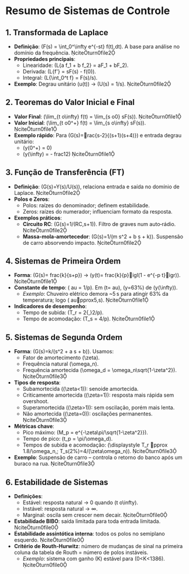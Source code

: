 # Resumo de Sistemas de Controle

## 1. Transformada de Laplace
- **Definição**: \(F(s) = \int_0^\infty e^{-st} f(t)\,dt\). A base para análise no domínio da frequência. citeturn0file2
- **Propriedades principais**:
  - Linearidade: \(L\{a f_1 + b f_2\} = aF_1 + bF_2\).
  - Derivada: \(L\{f'\} = sF(s) - f(0)\).
  - Integral: \(L\{\int_0^t f\} = F(s)/s\).
- **Exemplo**: Degrau unitário \(u(t)\) → \(U(s) = 1/s\). citeturn0file2

## 2. Teoremas do Valor Inicial e Final
- **Valor Final**: \(\lim_{t	o\infty} f(t) = \lim_{s	o0} sF(s)\). citeturn0file1
- **Valor Inicial**: \(\lim_{t	o0^+} f(t) = \lim_{s	o\infty} sF(s)\). citeturn0file1
- **Exemplo rápido**: Para \(G(s)=rac{s-2}{(s+1)(s+4)}\) e entrada degrau unitário:
  - \(y(0^+) = 0\)
  - \(y(\infty) = -	frac12\) citeturn0file1

## 3. Função de Transferência (FT)
- **Definição**: \(G(s)=Y(s)/U(s)\), relaciona entrada e saída no domínio de Laplace. citeturn0file2
- **Polos e Zeros**:
  - Polos: raízes do denominador; definem estabilidade.
  - Zeros: raízes do numerador; influenciam formato da resposta.
- **Exemplos práticos**:
  - **Circuito RC**: \(G(s)=1/(RC\,s+1)\). Filtro de graves num auto‑rádio. citeturn0file2
  - **Massa‑mola‑amortecedor**: \(G(s)=1/(m s^2 + b s + k)\). Suspensão de carro absorvendo impacto. citeturn0file2

## 4. Sistemas de Primeira Ordem
- **Forma**: \(G(s)=	frac{k}{s+p}\) → \(y(t)=	frac{k}{p}igl(1 - e^{-p t}igr)\). citeturn0file1
- **Constante de tempo**: \(	au = 1/p\). Em \(t=	au\), \(y=63\%\) de \(y(\infty)\).  
  - *Exemplo*: Chuveiro elétrico demora ~5 s para atingir 63% da temperatura; logo \(	aupprox5\,s\). citeturn0file1
- **Indicadores de desempenho**:
  - Tempo de subida: \(T_r = 2{,}2/p\).
  - Tempo de acomodação: \(T_s = 4/p\). citeturn0file1

## 5. Sistemas de Segunda Ordem
- **Forma**: \(G(s)=k/(s^2 + a s + b)\). Usamos:
  - Fator de amortecimento \(\zeta\).
  - Frequência natural \(\omega_n\).
  - Frequência amortecida \(\omega_d = \omega_n\sqrt{1-\zeta^2}\). citeturn0file3
- **Tipos de resposta**: 
  - Subamortecida (\(\zeta<1\)): senoide amortecida.
  - Criticamente amortecida (\(\zeta=1\)): resposta mais rápida sem overshoot.
  - Superamortecida (\(\zeta>1\)): sem oscilação, porém mais lenta.
  - Não amortecida (\(\zeta=0\)): oscilações permanentes. citeturn0file3
- **Métricas chave**:
  - Pico máximo: \(M_p = e^{-\zeta\pi/\sqrt{1-\zeta^2}}\).
  - Tempo de pico: \(t_p = \pi/\omega_d\).
  - Tempos de subida e acomodação: \(\displaystyle T_r pprox 1.8/\omega_n,\; T_s(2\%)=4/(\zeta\omega_n)\). citeturn0file3
- **Exemplo**: Suspensão de carro – controla o retorno do banco após um buraco na rua. citeturn0file3

## 6. Estabilidade de Sistemas
- **Definições**:
  - Estável: resposta natural → 0 quando \(t	o\infty\).
  - Instável: resposta natural → ∞.
  - Marginal: oscila sem crescer nem decair. citeturn0file0
- **Estabilidade BIBO**: saída limitada para toda entrada limitada. citeturn0file0
- **Estabilidade assintótica interna**: todos os polos no semiplano esquerdo. citeturn0file0
- **Critério de Routh‑Hurwitz**: número de mudanças de sinal na primeira coluna da tabela de Routh = número de polos instáveis.  
  - *Exemplo*: sistema com ganho \(K\) estável para \(0<K<1386\). citeturn0file0
